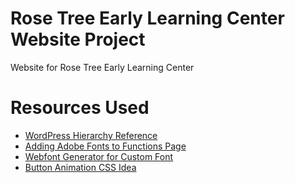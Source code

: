 # Rose Tree Early Learning Center Website Project
Website for Rose Tree Early Learning Center


# Resources Used
- [WordPress Hierarchy Reference](https://developer.wordpress.org/files/2014/10/Screenshot-2019-01-23-00.20.04.png)
- [Adding Adobe Fonts to Functions Page](https://chamankumar.co.uk/blog/wordpress/enqueue-typekit-font)
- [Webfont Generator for Custom Font](https://www.creativefabrica.com/webfont-generator/#)
- [Button Animation CSS Idea](https://codepen.io/jsomai/pen/podqRb)
